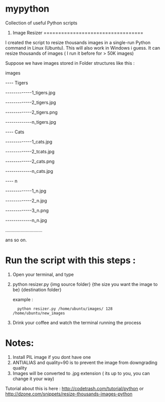 mypython
========

Collection of useful Python scripts

1. Image Resizer
==================================

I created the script to resize thousands images in a single-run Python command in Linux (Ubuntu). This will also work in Windows i guess. It can resize thousands of images ( I run it before for > 50K images)

Suppose we have images stored in Folder structures like this : 

images

----  Tigers

-------------1_tigers.jpg

-------------2_tigers.jpg

-------------2_tigers.png

-------------n_tigers.jpg

---- Cats

-------------1_cats.jpg

-------------2_tcats.jpg

-------------2_cats.png

-------------n_cats.jpg

---- n

-------------1_n.jpg

-------------2_n.jpg

-------------3_n.png

-------------n_n.jpg

.............................

ans so on. 

Run the script with this steps : 
================================

1. Open your terminal, and type

2. python resizer.py {img source folder} {the size you want the image to be} {destination folder}

   example : 

         python resizer.py /home/ubuntu/images/ 128 /home/ubuntu/new_images

3. Drink your coffee and watch the terminal running the process 


Notes: 
=============================
1. Install PIL image if you dont have one
2. ANTIALIAS and quality=90 is to prevent the image from downgrading quality 
3. Images will be converted to .jpg extension ( its up to you, you can change it your way)


Tutorial about this is here : http://codetrash.com/tutorial/python or http://dzone.com/snippets/resize-thousands-images-python
